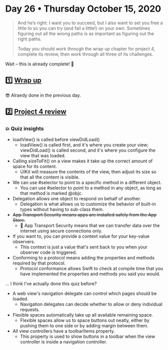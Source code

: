 # Day 26 • Thursday October 15, 2020

>And he’s right: I want you to succeed, but I also want to set you free a little to so you can try (and fail a little!) on your own. Sometimes figuring out all the wrong paths is as important as figuring out the right paths.
>
>Today you should work through the wrap up chapter for project 4, complete its review, then work through all three of its challenges.

Wait – this is already complete! :tada:

## :one: [Wrap up](https://www.hackingwithswift.com/read/4/6/wrap-up) 

:sunglasses: Alraedy done in the previous day.

## :two:  [Project 4 review](https://www.hackingwithswift.com/review/hws/project-4-easy-browser) 

### :boom: Quiz insights

* loadView() is called before viewDidLoad()
  * loadView() is called first, and it's where you create your view; viewDidLoad() is called second, and it's where you configure the view that was loaded.
* Calling sizeToFit() on a view makes it take up the correct amount of space for its content.
  * UIKit will measure the contents of the view, then adjust its size so that all the content is visible.
* We can use #selector to point to a specific method in a different object.
  * You can use #selector to point to a method in any object, as long as that method is marked @objc.
* Delegation allows one object to respond on behalf of another.
  * Delegation is what allows us to customize the behavior of built-in types without having to sub-class them.
* ~~App Transport Security means apps are installed safely from the App Store.~~
  * :red_circle: App Transport Security means that we can transfer data over the internet using secure connections only.
* If you want to, you can provide a context value for your key-value observers.
  * This context is just a value that's sent back to you when your observer code is triggered.
* Conforming to a protocol means adding the properties and methods required by that protocol.
  * Protocol conformance allows Swift to check at compile time that you have implemented the properties and methods you said you would.

... I think I've actually done this quiz before?

* A web view's navigation delegate can control which pages should be loaded.
  * Navigation delegates can decide whether to allow or deny individual requests.
* Flexible spaces automatically take up all available remaining space.
  * Flexible spaces allow us to space buttons out neatly, either by pushing them to one side or by adding margin between them.
* All view controllers have a toolbarItems property.
  * This property is used to show buttons in a toolbar when the view controller is inside a navigation controller.